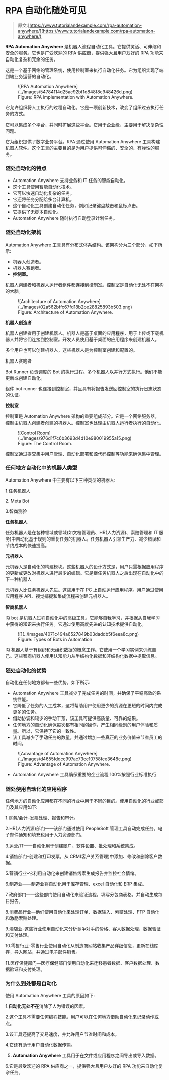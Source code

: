 # RPA 自动化随处可见

> 原文:[https://www.tutorialandexample.com/rpa-automation-anywhere/](https://www.tutorialandexample.com/rpa-automation-anywhere/)

**RPA Automation Anywhere** 是机器人流程自动化工具。它提供灵活、可伸缩和安全的服务。它也是广受欢迎的 RPA 供应商，提供强大且用户友好的 RPA 功能来自动化复杂和冗余的任务。

这是一个基于网络的管理系统，使用控制室来执行自动化任务。它为组织实现了端到端业务运营的自动化。

<figure class="aligncenter">![RPA Automation Anywhere](../Images/54784114d25ac92bf1d848f8c948426d.png)

<figcaption>Figure: RPA implementation with Automation Anywhere.</figcaption>

</figure>

它允许组织将人工执行的过程自动化。它是一项创新技术，改变了组织过去执行任务的方式。

它可以集成多个平台，并同时扩展这些平台。它用于企业级，主要用于解决复杂性问题。

它为组织提供了数字业务平台。RPA 通过使用 Automation Anywhere 工具构建机器人软件。这个工具的主要目的是为用户提供可伸缩的、安全的、有弹性的服务。

### 随处自动化的特点

*   Automation Anywhere 支持业务和 IT 任务的智能自动化。
*   这个工具使用智能自动化技术。
*   它可以快速自动化复杂的任务。
*   它还将任务分配给多台计算机。
*   这个自动化工具创建自动化任务，例如记录键盘敲击和鼠标点击。
*   它提供了无脚本自动化。
*   Automation Anywhere 随时执行自动登录计划任务。

### 随处自动化架构

Automation Anywhere 工具具有分布式体系结构。该架构分为三个部分，如下所示:

*   机器人创造者。
*   机器人赛跑者。
*   **控制室。**

机器人创建者和机器人运行者组件都连接到控制室。控制室是自动化无处不在架构的大脑。

<figure class="aligncenter">![Architecture of Automation Anywhere](../Images/02a562bffc67fd18b2be28825893b503.png)

<figcaption>Figure: Architecture of Automation Anywhere.</figcaption>

</figure>

**机器人创造者**

机器人创建者用于创建机器人。机器人是基于桌面的应用程序，用于上传或下载机器人并将它们连接到控制室。开发人员使用基于桌面的应用程序来创建机器人。

多个用户也可以创建机器人，这些机器人是为控制室创建和配置的。

机器人赛跑者

Bot Runner 负责调度的 Bot 的执行过程。多个机器人以并行方式执行。他们不能更新或创建自动化。

组件 bot runner 也连接到控制室，并且具有将报告发送回控制室的执行日志状态的认证。

**控制室**

控制室是 Automation Anywhere 架构的重要组成部分。它是一个网络服务器，控制由机器人创建者创建的机器人。控制室也处理由机器人运行者执行的自动化。

<figure class="aligncenter">![Control Room](../Images/976d1f7c6b3693d4d10e980019955a15.png)

<figcaption>Figure: The Control Room.</figcaption>

</figure>

控制室通过提交集中用户管理、自动化部署和源代码控制等功能来确保集中管理。

### 任何地方自动化中的机器人类型

Automation Anywhere 中主要有以下三种类型的机器人:

1.任务机器人

2\. Meta Bot

3.智商测验

**任务机器人**

任务机器人是在各种领域或领域(如文档管理员、HR(人力资源)、索赔管理和 IT 服务)中自动化基于规则的重复任务的机器人。任务机器人引领生产力、减少错误和节约成本的快速提高。

**元机器人**

元机器人是自动化的构建模块。这些机器人的设计方式是，用户只需根据应用程序的更新或更改对机器人进行最少的编辑。它是继任务机器人之后出现在自动化中的下一种机器人

元机器人比任务机器人先进。这些用于在 PC 上自动运行应用程序。用户通过使用应用程序 API、视觉捕捉和集成流程来创建元机器人。

**智商机器人**

IQ bot 是机器人过程自动化中的高级工具。它能够自我学习，并根据从自我学习中获得的知识来执行任务。它通过使用高度先进的认知技术提供自动化。

<figure class="aligncenter">![](../Images/4071c494a6527849b03daddb5f6eea8c.png)

<figcaption>Figure: Types of Bots in Automation</figcaption>

</figure>

IQ 机器人基于有组织和无组织数据的概念工作。它使用一个学习实例来训练自己。这些智商机器人使用认知能力从半结构化数据和非结构化数据中提取信息。

### 随处自动化的优势

自动化在任何地方都有一些优势，如下所示:

*   Automation Anywhere 工具减少了完成任务的时间，并确保了平稳高效的系统性能。
*   它降低了任务的人工成本，这将帮助用户使用更少的资源在更短的时间内完成更多的任务。
*   借助协调和较少的手动干预，该工具可提供高质量、可靠的结果。
*   任何地方的自动化确保每次都有相同的操作，产生相同级别的用户体验和质量。所以，它保持了它的一致性。
*   该工具减少了手动任务的数量，并通过增加一些真正的业务价值来节省员工的时间。

<figure class="aligncenter">![Advantage of Automation Anywhere](../Images/d4655fddcc997ac73cc10758fce3648c.png)

<figcaption>Figure: Advantage of Automation Anywhere.</figcaption>

</figure>

*   Automation Anywhere 工具确保重要的企业流程 100%按照行业标准执行

### 随处使用自动化的应用程序

任何地方的自动化应用都在不同的行业中用于不同的目的。使用自动化的行业或部门及其应用如下:

1.财务/会计–发票处理、报告和审计。

2.HR(人力资源)部门——该部门通过使用 PeopleSoft 管理工具自动完成任务。电子邮件通知和填充也用于人力资源部门。

3.运营/IT——自动化用于创建账户、软件设置、批处理和系统集成。

4.销售部门–创建和打印发票，从 CRM(客户关系管理)中添加、修改和删除客户数据。

5.营销行业–它利用自动化来创建销售线索生成报告并监控社会情绪。

6.制造业——制造业将自动化用于库存管理、excel 自动化和 ERP 集成。

7.政府部门——这些部门使用自动化来验证流程，填写分包商表格，并自动生成每日报告。

8.消费品行业—他们使用自动化来处理订单、数据输入、索赔处理、FTP 自动化和激励索赔处理。

9.酒店业-这些行业使用自动化来分析竞争对手的价格、客人数据处理、数据验证和支付处理。

10.零售行业–零售行业使用自动化从制造商网站收集产品详细信息，更新在线库存，导入网站，并通过电子邮件销售。

11.医疗保健部门—医疗保健部门使用自动化来迁移患者数据、客户数据处理、数据验证和支付处理。

### 为什么到处都是自动化

使用 Automation Anywhere 工具的原因如下:

1.**自动化无处不在**消除了人为错误的因素。

2.这个工具不需要任何编程技能。用户可以在任何地方借助自动化来记录动作或点。

3.该工具还提高了交易速度，并允许用户节省时间和成本。

4.它还有助于用户自动化数据传输。

5. **Automation Anywhere** 工具用于在文件或应用程序之间导出或导入数据。

6.它是最受欢迎的 RPA 供应商之一，提供强大且用户友好的 RPA 功能来自动化复杂任务。